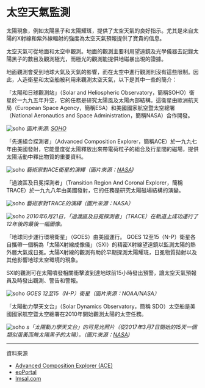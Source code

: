 # 太空天氣監測

太陽現象，例如太陽黑子和太陽耀斑，提供了太空天氣的良好指示。尤其是來自太陽的X射線和紫外線輻射的強度為太空天氣預報提供了寶貴的信息。

太空天氣可從地面和太空中觀測。地面的觀測主要利用望遠鏡及光學儀器去記錄太陽黑子的數目及觀測極光，而極光的觀測能提供地磁暴出現的證據。

地面觀測會受到地球大氣及天氣的影響，而在太空中進行觀測則沒有這些限制。因此，人造衛星和太空船被利用來觀測太空天氣，以下是其中一些的簡介：

「太陽和日球觀測站」（Solar and Heliospheric Observatory，簡稱SOHO）衛星於一九九五年升空，它的任務是研究太陽風及太陽內部結構。這衛星由歐洲航天局（European Space Agency，簡稱ESA）和美國國家航空暨太空總署（National Aeronautics and Space Administration，簡稱NASA）合作開發。

![soho](./static/monitor1.png)
*圖片來源: [SOHO](https://sohowww.nascom.nasa.gov/gallery/images/SOHOopen.html)*

「先進組合探測者」（Advanced Composition Explorer，簡稱ACE）於一九九七年由美國發射，它能量度從太陽釋放出來帶電荷粒子的組合及行星間的磁場，提供太陽活動中釋出物質的重要資料。 

![soho](./static/monitor2.png)
*藝術家對ACE衛星的演繹（圖片來源：[NASA](http://www.srl.caltech.edu/ACE/))*

「過渡區及日冕探測者」（Transition Region And Coronal Explorer，簡稱TRACE）於一九九八年由美國發射，它的任務是研究太陽磁場結構的演變。

![soho](./static/monitor3.png)
*藝術家對TRACE的演繹（圖片來源：NASA）*

![soho](./static/monitor4.png)
*2010年6月21日，「過渡區及日冕探測者」（TRACE）在軌道上成功運行了12年後的最後一幅圖像。*

「地球同步運行環境衛星」（GOES）由美國運行。 GOES 12至15（N-P）衛星各自攜帶一個稱為「太陽X射線成像儀」（SXI）的精密X射線望遠鏡以監測太陽的熱外層大氣或日冕。太陽X射線的觀測有助於早期探測太陽耀斑，日冕物質拋射以及其他影響地球太空環境的現象。

SXI的觀測可在太陽噴發相關衝擊波到達地球前15小時發出預警，讓太空天氣預報員及時發出觀測、警告和警報。

![soho](./static/monitor5.png)
*GOES 12至15（N-P）衛星（圖片來源：NOAA/NASA）*

「太陽動力學天文台」（Solar Dynamics Observatory，簡稱 SDO）太空船是美國國家航空暨太空總署在2010年開始觀測太陽的太空任務。

![soho](./static/monitor6.png)
*s「太陽動力學天文台」的可見光照片（從2017年3月7日開始的15天一個類似蛋黃而無太陽黑子的太陽）。（圖片來源：[NASA](https://www.nasa.gov/mission_pages/sdo/overview/index.html))*

---

資料來源

- [Advanced Composition Explorer (ACE)](http://www.srl.caltech.edu/ACE/)
- [eoPortal](https://earth.esa.int/web/eoportal/satellite-missions/t/trace)
- [lmsal.com](http://www.lmsal.com/TRACE/POD/TRACEpod.html)
